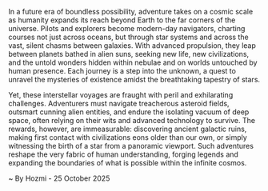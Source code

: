
In a future era of boundless possibility, adventure takes on a cosmic scale as humanity expands its reach beyond Earth to the far corners of the universe. Pilots and explorers become modern-day navigators, charting courses not just across oceans, but through star systems and across the vast, silent chasms between galaxies. With advanced propulsion, they leap between planets bathed in alien suns, seeking new life, new civilizations, and the untold wonders hidden within nebulae and on worlds untouched by human presence. Each journey is a step into the unknown, a quest to unravel the mysteries of existence amidst the breathtaking tapestry of stars.

Yet, these interstellar voyages are fraught with peril and exhilarating challenges. Adventurers must navigate treacherous asteroid fields, outsmart cunning alien entities, and endure the isolating vacuum of deep space, often relying on their wits and advanced technology to survive. The rewards, however, are immeasurable: discovering ancient galactic ruins, making first contact with civilizations eons older than our own, or simply witnessing the birth of a star from a panoramic viewport. Such adventures reshape the very fabric of human understanding, forging legends and expanding the boundaries of what is possible within the infinite cosmos.

~ By Hozmi - 25 October 2025
